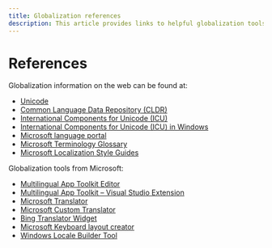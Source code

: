 ```yaml
---
title: Globalization references
description: This article provides links to helpful globalization tools and information on the web.
---
```

# References

Globalization information on the web can be found at:

* [Unicode](http://www.unicode.org/)
* [Common Language Data Repository (CLDR)](http://cldr.unicode.org/)
* [International Components for Unicode (ICU)](http://site.icu-project.org/)
* [International Components for Unicode (ICU) in Windows](/windows/win32/intl/international-components-for-unicode--icu-)
* [Microsoft language portal](microsoft-language-portal.md)
* [Microsoft Terminology Glossary](https://www.microsoft.com/Language/Terminology)
* [Microsoft Localization Style Guides](https://www.microsoft.com/language/StyleGuides)

Globalization tools from Microsoft:

* [Multilingual App Toolkit Editor](https://developer.microsoft.com/windows/downloads/multilingual-app-toolkit/)
* [Multilingual App Toolkit – Visual Studio Extension](https://marketplace.visualstudio.com/items?itemName=MultilingualAppToolkit.MultilingualAppToolkit-18308)
* [Microsoft Translator](https://www.bing.com/translator/)
* [Microsoft Custom Translator](https://portal.customtranslator.azure.ai/)
* [Bing Translator Widget](https://www.bing.com/webmaster/tools/translator/)
* [Microsoft Keyboard layout creator](https://www.microsoft.com/download/details.aspx?id=102134)
* [Windows Locale Builder Tool](https://www.microsoft.com/download/details.aspx?id=41158)
